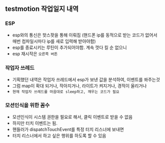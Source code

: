 ## testmotion 작업일지 내역

### ESP
- esp와의 통신은 핫스팟을 통해 이뤄짐
(핸드폰 ip를 동적으로 받는 코드가 없어서 매번 컴파일시마다 ip를 새로 입력해 받아야함)
- esp를 종료시키는 루틴이 추가되어야함. 계속 껏다 킬 순 없으니
- esp 재시작은 `오른쪽 버튼`


### 작업자 쓰레드
- 기획했던 내역은 작업자 쓰레드에서 esp가 보낸 값을 분석하여, 이벤트를 쏴주는것
- 그럼 map이 확대 되거나, 작아지거나, 라이트가 켜지거나, 경적이 울리거나
- `현재 작업자 쓰레드를 마음대로 sleep하고, 깨우는 코드가 필요`


### 모션인식을 위한 꼼수
- 모션인식이 시스템 권한을 필요로 해서, 클릭 이벤트로 받을 수 없음
- 하지만 터치 이벤트는 됨.
- 핸들러가 dispatchTouchEvent를 특정 터치 리스너에 보내면
- 터치 리스너에서 하고 싶은 행위를 하도록 할 수 있음

